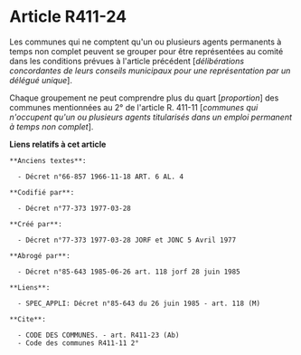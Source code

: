 # Article R411-24

Les communes qui ne comptent qu'un ou plusieurs agents permanents à temps non complet peuvent se grouper pour être
représentées au comité dans les conditions prévues à l'article précédent [*délibérations concordantes de leurs conseils
municipaux pour une représentation par un délégué unique*].

Chaque groupement ne peut comprendre plus du quart [*proportion*] des communes mentionnées au 2° de l'article R. 411-11
[*communes qui n'occupent qu'un ou plusieurs agents titularisés dans un emploi permanent à temps non complet*].

**Liens relatifs à cet article**

	**Anciens textes**:

	  - Décret n°66-857 1966-11-18 ART. 6 AL. 4

	**Codifié par**:

	  - Décret n°77-373 1977-03-28

	**Créé par**:

	  - Décret n°77-373 1977-03-28 JORF et JONC 5 Avril 1977

	**Abrogé par**:

	  - Décret n°85-643 1985-06-26 art. 118 jorf 28 juin 1985

	**Liens**:

	  - SPEC_APPLI: Décret n°85-643 du 26 juin 1985 - art. 118 (M)

	**Cite**:

	  - CODE DES COMMUNES. - art. R411-23 (Ab)
	  - Code des communes R411-11 2°
